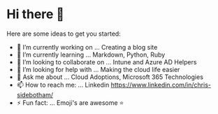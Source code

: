# Hi there 👋

<!--
**ChrisSidebotham/ChrisSidebotham** is a ✨ _special_ ✨ repository because its `README.md` (this file) appears on your GitHub profile. 
-->

Here are some ideas to get you started:

- 🔭 I’m currently working on ... Creating a blog site
- 🌱 I’m currently learning ... Markdown, Python, Ruby
- 👯 I’m looking to collaborate on ... Intune and Azure AD Helpers
- 🤔 I’m looking for help with ... Making the cloud life easier
- 💬 Ask me about ... Cloud Adoptions, Microsoft 365 Technologies
- 📫 How to reach me: ... Linkedin https://www.linkedin.com/in/chris-sidebotham/
- ⚡ Fun fact: ... Emoji's are awesome ⭐
